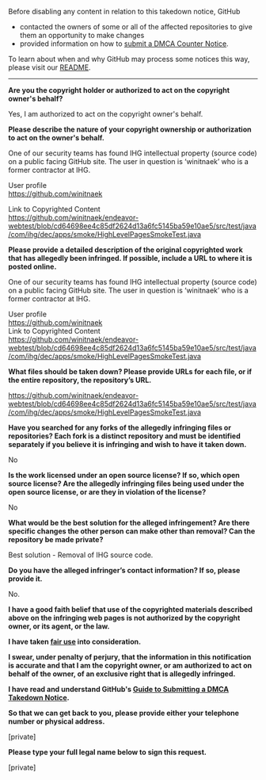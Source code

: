 Before disabling any content in relation to this takedown notice, GitHub
- contacted the owners of some or all of the affected repositories to give them an opportunity to make changes
- provided information on how to [submit a DMCA Counter Notice](https://docs.github.com/en/articles/guide-to-submitting-a-dmca-counter-notice).

To learn about when and why GitHub may process some notices this way, please visit our [README](https://github.com/github/dmca/blob/master/README.md).

---

**Are you the copyright holder or authorized to act on the copyright owner's behalf?**

Yes, I am authorized to act on the copyright owner's behalf.

**Please describe the nature of your copyright ownership or authorization to act on the owner's behalf.**

One of our security teams has found IHG intellectual property (source code) on a public facing GitHub site. The user in question is ‘winitnaek’ who is a former contractor at IHG.

User profile  
https://github.com/winitnaek

Link to Copyrighted Content  
https://github.com/winitnaek/endeavor-webtest/blob/cd64698ee4c85df2624d13a6fc5145ba59e10ae5/src/test/java/com/ihg/dec/apps/smoke/HighLevelPagesSmokeTest.java

**Please provide a detailed description of the original copyrighted work that has allegedly been infringed. If possible, include a URL to where it is posted online.**

One of our security teams has found IHG intellectual property (source code) on a public facing GitHub site. The user in question is ‘winitnaek’ who is a former contractor at IHG.

User profile  
https://github.com/winitnaek  
Link to Copyrighted Content  
https://github.com/winitnaek/endeavor-webtest/blob/cd64698ee4c85df2624d13a6fc5145ba59e10ae5/src/test/java/com/ihg/dec/apps/smoke/HighLevelPagesSmokeTest.java

**What files should be taken down? Please provide URLs for each file, or if the entire repository, the repository’s URL.**

https://github.com/winitnaek/endeavor-webtest/blob/cd64698ee4c85df2624d13a6fc5145ba59e10ae5/src/test/java/com/ihg/dec/apps/smoke/HighLevelPagesSmokeTest.java

**Have you searched for any forks of the allegedly infringing files or repositories? Each fork is a distinct repository and must be identified separately if you believe it is infringing and wish to have it taken down.**

No

**Is the work licensed under an open source license? If so, which open source license? Are the allegedly infringing files being used under the open source license, or are they in violation of the license?**

No

**What would be the best solution for the alleged infringement? Are there specific changes the other person can make other than removal? Can the repository be made private?**

Best solution - Removal of IHG source code.

**Do you have the alleged infringer’s contact information? If so, please provide it.**

No.

**I have a good faith belief that use of the copyrighted materials described above on the infringing web pages is not authorized by the copyright owner, or its agent, or the law.**

**I have taken <a href="https://www.lumendatabase.org/topics/22">fair use</a> into consideration.**

**I swear, under penalty of perjury, that the information in this notification is accurate and that I am the copyright owner, or am authorized to act on behalf of the owner, of an exclusive right that is allegedly infringed.**

**I have read and understand GitHub's <a href="https://docs.github.com/articles/guide-to-submitting-a-dmca-takedown-notice/">Guide to Submitting a DMCA Takedown Notice</a>.**

**So that we can get back to you, please provide either your telephone number or physical address.**

[private]

**Please type your full legal name below to sign this request.**

[private]
